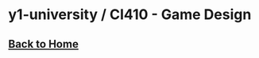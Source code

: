 # y1-university / CI410 - Game Design

## [Back to Home](https://github.com/summerysaturn/y1-university)
